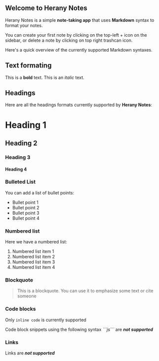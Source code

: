 ## Welcome to Herany Notes

Herany Notes is a simple **note-taking app** that uses **Markdown** syntax to format your notes.

You can create your first note by clicking on the top-left + icon on the sidebar,
or delete a note by clicking on top right trashcan icon.

Here's a quick overview of the currently supported Markdown syntaxes.

## Text formating

This is a **bold** text.
This is an _italic_ text.

## Headings

Here are all the headings formats currently supported by **Herany Notes**:

# Heading 1

## Heading 2

### Heading 3

#### Heading 4

### Bulleted List

You can add a list of bullet points:

- Bullet point 1
- Bullet point 2
- Bullet point 3
- Bullet point 4

### Numbered list

Here we have a numbered list:

1. Numbered list item 1
2. Numbered list item 2
3. Numbered list item 3
4. Numbered list item 4

### Blockquote

> This is a blockquote. You can use it to emphasize some text or cite someone

### Code blocks

Only `inline code` is currently supported

Code block snippets using the following syntax _\`\`\`js\`\`\`_ are **_not supported_**

### Links

Links are **_not supported_**
